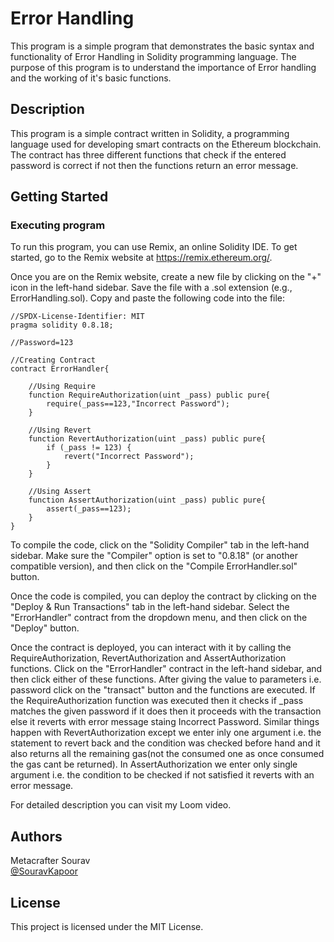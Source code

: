 # Error Handling

This program is a simple program that demonstrates the basic syntax and functionality of Error Handling in Solidity programming language. The purpose of this program is to understand the importance of Error handling and the working of it's basic functions. 

## Description

This program is a simple contract written in Solidity, a programming language used for developing smart contracts on the Ethereum blockchain. The contract has three different functions that check if the entered password is correct if not then the functions return an error message. 

## Getting Started

### Executing program

To run this program, you can use Remix, an online Solidity IDE. To get started, go to the Remix website at https://remix.ethereum.org/.

Once you are on the Remix website, create a new file by clicking on the "+" icon in the left-hand sidebar. Save the file with a .sol extension (e.g., ErrorHandling.sol). Copy and paste the following code into the file:

```solidity
//SPDX-License-Identifier: MIT
pragma solidity 0.8.18;

//Password=123

//Creating Contract
contract ErrorHandler{

    //Using Require
    function RequireAuthorization(uint _pass) public pure{
        require(_pass==123,"Incorrect Password");
    }

    //Using Revert
    function RevertAuthorization(uint _pass) public pure{
        if (_pass != 123) {
            revert("Incorrect Password");
        }
    }

    //Using Assert
    function AssertAuthorization(uint _pass) public pure{
        assert(_pass==123);
    }
}

```

To compile the code, click on the "Solidity Compiler" tab in the left-hand sidebar. Make sure the "Compiler" option is set to "0.8.18" (or another compatible version), and then click on the "Compile ErrorHandler.sol" button.

Once the code is compiled, you can deploy the contract by clicking on the "Deploy & Run Transactions" tab in the left-hand sidebar. Select the "ErrorHandler" contract from the dropdown menu, and then click on the "Deploy" button.

Once the contract is deployed, you can interact with it by calling the RequireAuthorization, RevertAuthorization and AssertAuthorization functions. Click on the "ErrorHandler" contract in the left-hand sidebar, and then click either of these functions. After giving the value to parameters i.e. password click on the "transact" button and the functions are executed. 
If the RequireAuthorization function was executed then it checks if _pass matches the given password if it does then it proceeds with the transaction else it reverts with error message staing Incorrect Password. 
Similar things happen with RevertAuthorization except we enter inly one argument i.e. the statement to revert back and the condition was checked before hand and it also returns all the remaining gas(not the consumed one as once consumed the gas cant be returned). 
In AssertAuthorization we enter only single argument i.e. the condition to be checked if not satisfied it reverts with an error message.

For detailed description you can visit my Loom video.
## Authors

Metacrafter Sourav  
[@SouravKapoor](mailto:kapoorsourav15@gmail.com)


## License

This project is licensed under the MIT License. 
